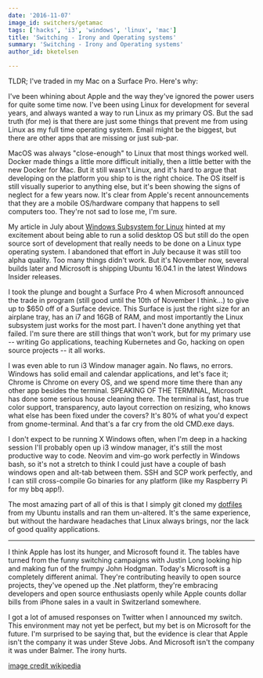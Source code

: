 ```yaml
---
date: '2016-11-07'
image_id: switchers/getamac
tags: ['hacks', 'i3', 'windows', 'linux', 'mac']
title: 'Switching - Irony and Operating systems'
summary: 'Switching - Irony and Operating systems'
author_id: bketelsen

---
```


TLDR; I've traded in my Mac on a Surface Pro. Here's why:

I've been whining about Apple and the way they've ignored the power users for quite some time now. I've been using Linux for development for several years, and always wanted a way to run Linux as my primary OS. But the sad truth (for me) is that there are just some things that prevent me from using Linux as my full time operating system. Email might be the biggest, but there are other apps that are missing or just sub-par.

MacOS was always "close-enough" to Linux that most things worked well. Docker made things a little more difficult initially, then a little better with the new Docker for Mac. But it still wasn't Linux, and it's hard to argue that developing on the platform you ship to is the right choice. The OS itself is still visually superior to anything else, but it's been showing the signs of neglect for a few years now. It's clear from Apple's recent announcements that they are a mobile OS/hardware company that happens to sell computers too. They're not sad to lose me, I'm sure.

My article in July about [Windows Subsystem for Linux](/blog/i3-windows/) hinted at my excitement about being able to run a solid desktop OS but still do the open source sort of development that really needs to be done on a Linux type operating system. I abandoned that effort in July because it was still too alpha quality. Too many things didn't work. But it's November now, several builds later and Microsoft is shipping Ubuntu 16.04.1 in the latest Windows Insider releases.

I took the plunge and bought a Surface Pro 4 when Microsoft announced the trade in program (still good until the 10th of November I think...) to give up to $650 off of a Surface device. This Surface is just the right size for an airplane tray, has an i7 and 16GB of RAM, and most importantly the Linux subsystem just works for the most part. I haven't done anything yet that failed. I'm sure there are still things that won't work, but for my primary use -- writing Go applications, teaching Kubernetes and Go, hacking on open source projects -- it all works.

I was even able to run i3 Window manager again. No flaws, no errors. Windows has solid email and calendar applications, and let's face it; Chrome is Chrome on every OS, and we spend more time there than any other app besides the terminal. SPEAKING OF THE TERMINAL, Microsoft has done some serious house cleaning there. The terminal is fast, has true color support, transparency, auto layout correction on resizing, who knows what else has been fixed under the covers? It's 80% of what you'd expect from gnome-terminal. And that's a far cry from the old CMD.exe days.

I don't expect to be running X Windows often, when I'm deep in a hacking session I'll probably open up i3 window manager, it's still the most productive way to code. Neovim and vim-go work perfectly in Windows bash, so it's not a stretch to think I could just have a couple of bash windows open and alt-tab between them. SSH and SCP work perfectly, and I can still cross-compile Go binaries for any platform (like my Raspberry Pi for my bbq app!).

The most amazing part of all of this is that I simply git cloned my [dotfiles](https://github.com/bketelsen/dotfiles) from my Ubuntu installs and ran them un-altered. It's the same experience, but without the hardware headaches that Linux always brings, nor the lack of good quality applications.

<hr/>
I think Apple has lost its hunger, and Microsoft found it.  The tables have turned from the funny switching campaigns with Justin Long looking hip and making fun of the frumpy John Hodgman.  Today's Microsoft is a completely different animal.  They're contributing heavily to open source projects, they've opened up the .Net platform, they're embracing developers and open source enthusiasts openly while Apple counts dollar bills from iPhone sales in a vault in Switzerland somewhere.

I got a lot of amused responses on Twitter when I announced my switch. This environment may not yet be perfect, but my bet is on Microsoft for the future. I'm surprised to be saying that, but the evidence is clear that Apple isn't the company it was under Steve Jobs. And Microsoft isn't the company it was under Balmer. The irony hurts.

[image credit wikipedia](https://en.wikipedia.org/w/index.php?curid=26608065)
